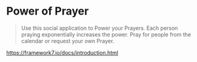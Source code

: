 # Power of Prayer

> Use this social application to Power your Prayers.
Each person praying exponentially increases the power.
Pray for people from the calendar or request your own Prayer.

https://framework7.io/docs/introduction.html
